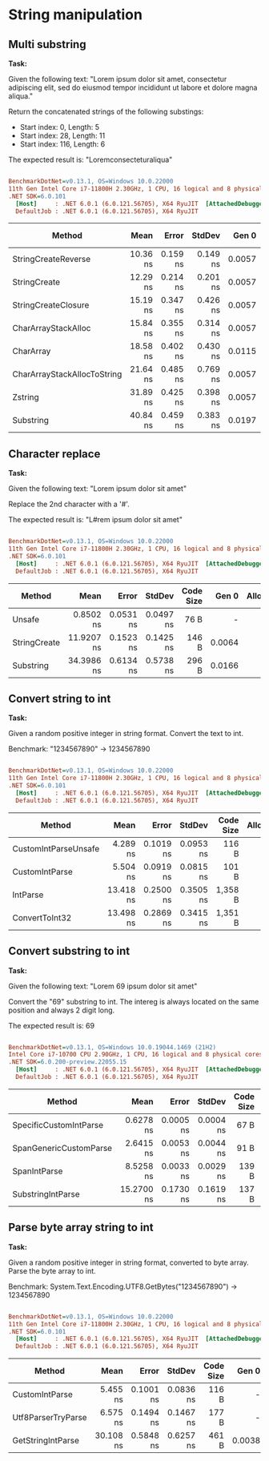 # String manipulation

## Multi substring

**Task:**

Given the following text: "Lorem ipsum dolor sit amet, consectetur adipiscing elit, sed do eiusmod tempor incididunt ut labore et dolore magna aliqua."

Return the concatenated strings of the following substings:
- Start index: 0, Length: 5
- Start index: 28, Length: 11
- Start index: 116, Length: 6

The expected result is: "Loremconsecteturaliqua"

``` ini

BenchmarkDotNet=v0.13.1, OS=Windows 10.0.22000
11th Gen Intel Core i7-11800H 2.30GHz, 1 CPU, 16 logical and 8 physical cores
.NET SDK=6.0.101
  [Host]     : .NET 6.0.1 (6.0.121.56705), X64 RyuJIT  [AttachedDebugger]
  DefaultJob : .NET 6.0.1 (6.0.121.56705), X64 RyuJIT


```
|                      Method |     Mean |    Error |   StdDev |  Gen 0 | Code Size | Allocated |
|---------------------------- |---------:|---------:|---------:|-------:|----------:|----------:|
|         StringCreateReverse | 10.36 ns | 0.159 ns | 0.149 ns | 0.0057 |     146 B |      72 B |
|                StringCreate | 12.29 ns | 0.214 ns | 0.201 ns | 0.0057 |     146 B |      72 B |
|         StringCreateClosure | 15.19 ns | 0.347 ns | 0.426 ns | 0.0057 |     146 B |      72 B |
|         CharArrayStackAlloc | 15.84 ns | 0.355 ns | 0.314 ns | 0.0057 |     808 B |      72 B |
|                   CharArray | 18.58 ns | 0.402 ns | 0.430 ns | 0.0115 |     735 B |     144 B |
| CharArrayStackAllocToString | 21.64 ns | 0.485 ns | 0.769 ns | 0.0057 |   1,109 B |      72 B |
|                     Zstring | 31.89 ns | 0.425 ns | 0.398 ns | 0.0057 |     774 B |      72 B |
|                   Substring | 40.84 ns | 0.459 ns | 0.383 ns | 0.0197 |     133 B |     248 B |

## Character replace

**Task:**

Given the following text: "Lorem ipsum dolor sit amet"

Replace the 2nd character with a '#'.

The expected result is: "L#rem ipsum dolor sit amet"

``` ini

BenchmarkDotNet=v0.13.1, OS=Windows 10.0.22000
11th Gen Intel Core i7-11800H 2.30GHz, 1 CPU, 16 logical and 8 physical cores
.NET SDK=6.0.101
  [Host]     : .NET 6.0.1 (6.0.121.56705), X64 RyuJIT  [AttachedDebugger]
  DefaultJob : .NET 6.0.1 (6.0.121.56705), X64 RyuJIT


```
|       Method |       Mean |     Error |    StdDev | Code Size |  Gen 0 | Allocated |
|------------- |-----------:|----------:|----------:|----------:|-------:|----------:|
|       Unsafe |  0.8502 ns | 0.0531 ns | 0.0497 ns |      76 B |      - |         - |
| StringCreate | 11.9207 ns | 0.1523 ns | 0.1425 ns |     146 B | 0.0064 |      80 B |
|    Substring | 34.3986 ns | 0.6134 ns | 0.5738 ns |     296 B | 0.0166 |     208 B |

## Convert string to int

**Task:**

Given a random positive integer in string format.
Convert the text to int.

Benchmark: "1234567890" -> 1234567890

``` ini

BenchmarkDotNet=v0.13.1, OS=Windows 10.0.22000
11th Gen Intel Core i7-11800H 2.30GHz, 1 CPU, 16 logical and 8 physical cores
.NET SDK=6.0.101
  [Host]     : .NET 6.0.1 (6.0.121.56705), X64 RyuJIT  [AttachedDebugger]
  DefaultJob : .NET 6.0.1 (6.0.121.56705), X64 RyuJIT


```
|               Method |      Mean |     Error |    StdDev | Code Size | Allocated |
|--------------------- |----------:|----------:|----------:|----------:|----------:|
| CustomIntParseUnsafe |  4.289 ns | 0.1019 ns | 0.0953 ns |     116 B |         - |
|       CustomIntParse |  5.504 ns | 0.0919 ns | 0.0815 ns |     101 B |         - |
|             IntParse | 13.418 ns | 0.2500 ns | 0.3505 ns |   1,358 B |         - |
|       ConvertToInt32 | 13.498 ns | 0.2869 ns | 0.3415 ns |   1,351 B |         - |

## Convert substring to int

**Task:**

Given the following text: "Lorem 69 ipsum dolor sit amet"

Convert the "69" substring to int. The intereg is always located on the same position and always 2 digit long.

The expected result is: 69

``` ini

BenchmarkDotNet=v0.13.1, OS=Windows 10.0.19044.1469 (21H2)
Intel Core i7-10700 CPU 2.90GHz, 1 CPU, 16 logical and 8 physical cores
.NET SDK=6.0.200-preview.22055.15
  [Host]     : .NET 6.0.1 (6.0.121.56705), X64 RyuJIT  [AttachedDebugger]
  DefaultJob : .NET 6.0.1 (6.0.121.56705), X64 RyuJIT


```
|                 Method |       Mean |     Error |    StdDev | Code Size |  Gen 0 | Allocated |
|----------------------- |-----------:|----------:|----------:|----------:|-------:|----------:|
| SpecificCustomIntParse |  0.6278 ns | 0.0005 ns | 0.0004 ns |      67 B |      - |         - |
| SpanGenericCustomParse |  2.6415 ns | 0.0053 ns | 0.0044 ns |      91 B |      - |         - |
|           SpanIntParse |  8.5258 ns | 0.0033 ns | 0.0029 ns |     139 B |      - |         - |
|      SubstringIntParse | 15.2700 ns | 0.1730 ns | 0.1619 ns |     137 B | 0.0038 |      32 B |

## Parse byte array string to int

**Task:**

Given a random positive integer in string format, converted to byte array.
Parse the byte array to int.

Benchmark: System.Text.Encoding.UTF8.GetBytes("1234567890") -> 1234567890

``` ini

BenchmarkDotNet=v0.13.1, OS=Windows 10.0.22000
11th Gen Intel Core i7-11800H 2.30GHz, 1 CPU, 16 logical and 8 physical cores
.NET SDK=6.0.101
  [Host]     : .NET 6.0.1 (6.0.121.56705), X64 RyuJIT  [AttachedDebugger]
  DefaultJob : .NET 6.0.1 (6.0.121.56705), X64 RyuJIT


```
|             Method |      Mean |     Error |    StdDev | Code Size |  Gen 0 | Allocated |
|------------------- |----------:|----------:|----------:|----------:|-------:|----------:|
|     CustomIntParse |  5.455 ns | 0.1001 ns | 0.0836 ns |     116 B |      - |         - |
| Utf8ParserTryParse |  6.575 ns | 0.1494 ns | 0.1467 ns |     177 B |      - |         - |
|  GetStringIntParse | 30.108 ns | 0.5848 ns | 0.6257 ns |     461 B | 0.0038 |      48 B |
